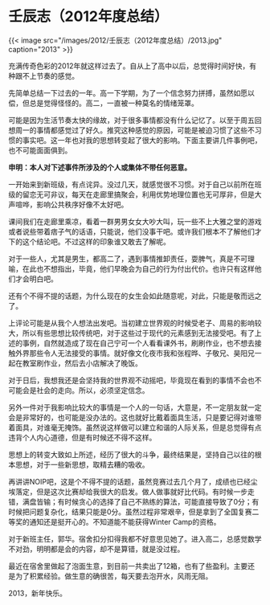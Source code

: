# 壬辰志（2012年度总结）


{{< image src="/images/2012/壬辰志（2012年度总结）/2013.jpg" caption="2013" >}}

充满传奇色彩的2012年就这样过去了。自从上了高中以后，总觉得时间好快，有种跟不上节奏的感觉。

先简单总结一下过去的一年。高一下学期，为了一个信念努力拼搏，虽然如愿以偿，但总是觉得怪怪的。高二，一直被一种莫名的情绪笼罩。

可能是因为生活节奏太快的缘故，对于很多事情都没有什么记忆了。以至于周五回想周一的事情都感觉过了好久。推究这种感觉的原因，可能是被迫习惯了这些不习惯的事实吧。这一年也对我的思想转变起了很大的影响。下面主要讲几件事例吧，也不可能面面俱到。

**申明：本人对下述事件所涉及的个人或集体不带任何恶意。**

一开始来到新班级，有点诧异。没过几天，就感觉很不习惯。对于自己以前所在班级的留恋无可非议，每天在走廊里搞聚会，利用优势地理位置也无可厚非，但是大声喧哗，影响公共秩序好像不太好吧。

课间我们在走廊里乘凉，看着一群男男女女大吵大叫，玩一些不上大雅之堂的游戏或者说些带着痞子气的话语，只能说，他们没事干吧。或许我们根本不了解他们才下的这个结论吧。不过这样的印象谁又敢去了解呢。

对于一些人，尤其是男生，都高二了，遇到事情推卸责任，耍脾气，真是不可理喻，在此也不想指出，毕竟，他们早晚会为自己的行为付出代价。也许只有这样他们才会明白吧。

还有个不得不提的话题，为什么现在的女生会如此随意呢，对此，只能是敬而远之了。

上评论可能是从我个人想法出发吧。当初建立世界观的时候受老子、周易的影响较大，所以有些思想比较传统吧，对于这些过于现代的元素感到无法接受吧。有了上述的事例，自然就造成了现在自己宁可一个人看看课外书，刷刷作业，也不想去接触外界那些令人无法接受的事情。就好像文化夜市我和张程晔、子敬兄、昊阳兄一起在教室刷作业，然后去小店解决了晚饭。

对于日后，我想我还是会坚持我的世界观不动摇吧，毕竟现在看到的事情不会也不可能会是社会的走向。所以，必须坚定信念。

另外一件对于我影响比较大的事情是一个人的一句话，大意是，不一定朋友就一定会是非常好的，也可能是没办法的。这也就好比戴着面具生活，只是要记得对谁带着面具，对谁毫无掩饰。虽然说这样做可以建立和谐的人际关系，但是总觉得有点违背个人内心道德，但是有时候还不得不这样。

思想上的转变大致如上所述，经历了很大的斗争，最终结果是，坚持自己以往的根本思想，对于一些新思想，取精去糟的吸收。

再讲讲NOIP吧，这是个不得不提的话题，虽然竞赛过去几个月了，成绩也已经尘埃落定，但是这次比赛却给我很大的启发。做人做事就好比代码。有时候一步走错，满盘皆输；有时候贪心的选择了自己不熟练的算法，可能直接导致了0分；有时候把问题复杂化，结果只能是0分。虽然过程非常艰辛，但是拿到了全国复赛二等奖的通知还是挺开心的。不知道能不能获得Winter Camp的资格。

对于新班主任，郭华。宿舍扣分扣得我都不好意思见她了。进入高二，总感觉数学不对劲，明明都是会的内容，却不是算错，就是没过程。

最近在宿舍里做起了泡面生意，到目前一共卖出了12箱，也有了些盈利。主要还是为了积累经验。做生意的确很苦，每天要去泡开水，风雨无阻。

2013，新年快乐。
